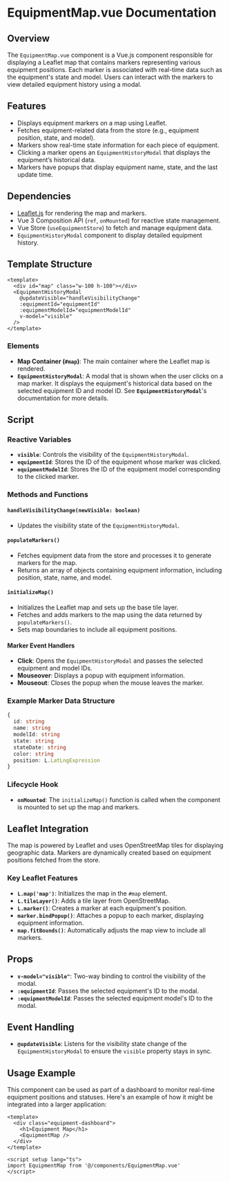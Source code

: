 # EquipmentMap.vue Documentation

## Overview

The `EquipmentMap.vue` component is a Vue.js component responsible for displaying a Leaflet map that contains markers representing various equipment positions. Each marker is associated with real-time data such as the equipment's state and model. Users can interact with the markers to view detailed equipment history using a modal.

## Features

- Displays equipment markers on a map using Leaflet.
- Fetches equipment-related data from the store (e.g., equipment position, state, and model).
- Markers show real-time state information for each piece of equipment.
- Clicking a marker opens an `EquipmentHistoryModal` that displays the equipment’s historical data.
- Markers have popups that display equipment name, state, and the last update time.

## Dependencies

- [Leaflet.js](https://leafletjs.com/) for rendering the map and markers.
- Vue 3 Composition API (`ref`, `onMounted`) for reactive state management.
- Vue Store (`useEquipmentStore`) to fetch and manage equipment data.
- `EquipmentHistoryModal` component to display detailed equipment history.

## Template Structure

```vue
<template>
  <div id="map" class="w-100 h-100"></div>
  <EquipmentHistoryModal
    @updateVisible="handleVisibilityChange"
    :equipmentId="equipmentId"
    :equipmentModelId="equipmentModelId"
    v-model="visible"
  />
</template>
```

### Elements

- **Map Container (`#map`)**: The main container where the Leaflet map is rendered.
- **`EquipmentHistoryModal`**: A modal that is shown when the user clicks on a map marker. It displays the equipment's historical data based on the selected equipment ID and model ID. See **`EquipmentHistoryModal`**'s documentation for more details.

## Script

### Reactive Variables

- **`visible`**: Controls the visibility of the `EquipmentHistoryModal`.
- **`equipmentId`**: Stores the ID of the equipment whose marker was clicked.
- **`equipmentModelId`**: Stores the ID of the equipment model corresponding to the clicked marker.

### Methods and Functions

#### `handleVisibilityChange(newVisible: boolean)`

- Updates the visibility state of the `EquipmentHistoryModal`.

#### `populateMarkers()`

- Fetches equipment data from the store and processes it to generate markers for the map.
- Returns an array of objects containing equipment information, including position, state, name, and model.

#### `initializeMap()`

- Initializes the Leaflet map and sets up the base tile layer.
- Fetches and adds markers to the map using the data returned by `populateMarkers()`.
- Sets map boundaries to include all equipment positions.

#### Marker Event Handlers

- **Click**: Opens the `EquipmentHistoryModal` and passes the selected equipment and model IDs.
- **Mouseover**: Displays a popup with equipment information.
- **Mouseout**: Closes the popup when the mouse leaves the marker.

### Example Marker Data Structure

```ts
{
  id: string
  name: string
  modelId: string
  state: string
  stateDate: string
  color: string
  position: L.LatLngExpression
}
```

### Lifecycle Hook

- **`onMounted`**: The `initializeMap()` function is called when the component is mounted to set up the map and markers.

## Leaflet Integration

The map is powered by Leaflet and uses OpenStreetMap tiles for displaying geographic data. Markers are dynamically created based on equipment positions fetched from the store.

### Key Leaflet Features

- **`L.map('map')`**: Initializes the map in the `#map` element.
- **`L.tileLayer()`**: Adds a tile layer from OpenStreetMap.
- **`L.marker()`**: Creates a marker at each equipment's position.
- **`marker.bindPopup()`**: Attaches a popup to each marker, displaying equipment information.
- **`map.fitBounds()`**: Automatically adjusts the map view to include all markers.

## Props

- **`v-model="visible"`**: Two-way binding to control the visibility of the modal.
- **`:equipmentId`**: Passes the selected equipment's ID to the modal.
- **`:equipmentModelId`**: Passes the selected equipment model's ID to the modal.

## Event Handling

- **`@updateVisible`**: Listens for the visibility state change of the `EquipmentHistoryModal` to ensure the `visible` property stays in sync.

## Usage Example

This component can be used as part of a dashboard to monitor real-time equipment positions and statuses. Here's an example of how it might be integrated into a larger application:

```vue
<template>
  <div class="equipment-dashboard">
    <h1>Equipment Map</h1>
    <EquipmentMap />
  </div>
</template>

<script setup lang="ts">
import EquipmentMap from '@/components/EquipmentMap.vue'
</script>
```
